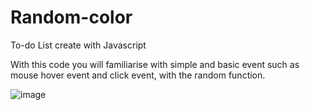 # Random-color
To-do List create with Javascript 

With this code you will familiarise with simple and basic event such as mouse hover event and click event, with the random function.


![image](https://github.com/wendaiiy/Random-color/assets/94051552/dc188e88-5d98-4dec-ae03-e7e4208226a4)
